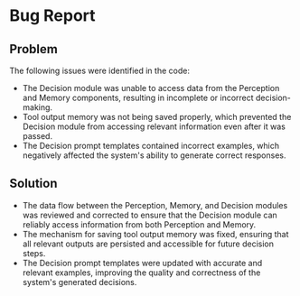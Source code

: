 # Bug Report

## Problem

The following issues were identified in the code:

- The Decision module was unable to access data from the Perception and Memory components, resulting in incomplete or incorrect decision-making.
- Tool output memory was not being saved properly, which prevented the Decision module from accessing relevant information even after it was passed.
- The Decision prompt templates contained incorrect examples, which negatively affected the system's ability to generate correct responses.

## Solution

- The data flow between the Perception, Memory, and Decision modules was reviewed and corrected to ensure that the Decision module can reliably access information from both Perception and Memory.
- The mechanism for saving tool output memory was fixed, ensuring that all relevant outputs are persisted and accessible for future decision steps.
- The Decision prompt templates were updated with accurate and relevant examples, improving the quality and correctness of the system's generated decisions.
